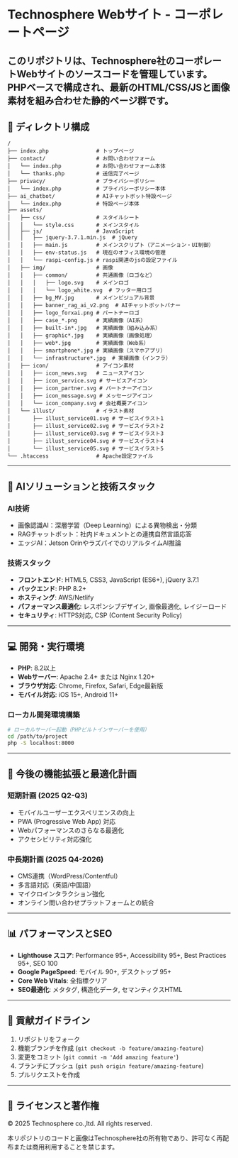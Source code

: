 # Technosphere Webサイト - コーポレートページ

このリポジトリは、Technosphere社のコーポレートWebサイトのソースコードを管理しています。PHPベースで構成され、最新のHTML/CSS/JSと画像素材を組み合わせた静的ページ群です。
---

## 📁 ディレクトリ構成

```
/
├── index.php               # トップページ
├── contact/                # お問い合わせフォーム
│   └── index.php           # お問い合わせフォーム本体
│   └── thanks.php          # 送信完了ページ
├── privacy/                # プライバシーポリシー
│   └── index.php           # プライバシーポリシー本体
├── ai_chatbot/             # AIチャットボット特設ページ
│   └── index.php           # 特設ページ本体
├── assets/
│   ├── css/                # スタイルシート
│   │   └── style.css       # メインスタイル
│   ├── js/                 # JavaScript
│   │   ├── jquery-3.7.1.min.js  # jQuery
│   │   ├── main.js         # メインスクリプト（アニメーション・UI制御）
│   │   ├── env-status.js   # 現在のオフィス環境の管理
│   │   └── raspi-config.js # raspi関連のjsの設定ファイル
│   ├── img/                # 画像
│   │   ├── common/         # 共通画像（ロゴなど）
│   │   │   ├── logo.svg    # メインロゴ
│   │   │   └── logo_white.svg  # フッター用ロゴ
│   │   ├── bg_MV.jpg       # メインビジュアル背景
│   │   ├── banner_rag_ai_v2.png  # AIチャットボットバナー
│   │   ├── logo_forxai.png # パートナーロゴ
│   │   ├── case_*.png      # 実績画像（AI系）
│   │   ├── built-in*.jpg   # 実績画像（組み込み系）
│   │   ├── graphic*.jpg    # 実績画像（画像処理）
│   │   ├── web*.jpg        # 実績画像（Web系）
│   │   ├── smartphone*.jpg # 実績画像（スマホアプリ）
│   │   └── infrastructure*.jpg  # 実績画像（インフラ）
│   ├── icon/               # アイコン素材
│   │   ├── icon_news.svg   # ニュースアイコン
│   │   ├── icon_service.svg # サービスアイコン
│   │   ├── icon_partner.svg # パートナーアイコン
│   │   ├── icon_message.svg # メッセージアイコン
│   │   └── icon_company.svg # 会社概要アイコン
│   └── illust/             # イラスト素材
│       ├── illust_service01.svg # サービスイラスト1
│       ├── illust_service02.svg # サービスイラスト2
│       ├── illust_service03.svg # サービスイラスト3
│       ├── illust_service04.svg # サービスイラスト4
│       └── illust_service05.svg # サービスイラスト5
└── .htaccess               # Apache設定ファイル
```

---

## 🧠 AIソリューションと技術スタック

### AI技術
- 画像認識AI：深層学習（Deep Learning）による異物検出・分類
- RAGチャットボット：社内ドキュメントとの連携自然言語応答
- エッジAI：Jetson OrinやラズパイでのリアルタイムAI推論

### 技術スタック
- **フロントエンド**: HTML5, CSS3, JavaScript (ES6+), jQuery 3.7.1
- **バックエンド**: PHP 8.2+
- **ホスティング**: AWS/Netlify
- **パフォーマンス最適化**: レスポンシブデザイン, 画像最適化, レイジーロード
- **セキュリティ**: HTTPS対応, CSP (Content Security Policy)

---

## 💻 開発・実行環境

- **PHP**: 8.2以上
- **Webサーバー**: Apache 2.4+ または Nginx 1.20+
- **ブラウザ対応**: Chrome, Firefox, Safari, Edge最新版
- **モバイル対応**: iOS 15+, Android 11+

### ローカル開発環境構築
```bash
# ローカルサーバー起動（PHPビルトインサーバーを使用）
cd /path/to/project
php -S localhost:8000
```

---

## 🔄 今後の機能拡張と最適化計画

### 短期計画 (2025 Q2-Q3)
- モバイルユーザーエクスペリエンスの向上
- PWA (Progressive Web App) 対応
- Webパフォーマンスのさらなる最適化
- アクセシビリティ対応強化

### 中長期計画 (2025 Q4-2026)
- CMS連携（WordPress/Contentful）
- 多言語対応（英語/中国語）
- マイクロインタラクション強化
- オンライン問い合わせプラットフォームとの統合

---

## 📊 パフォーマンスとSEO

- **Lighthouse スコア**: Performance 95+, Accessibility 95+, Best Practices 95+, SEO 100
- **Google PageSpeed**: モバイル 90+, デスクトップ 95+
- **Core Web Vitals**: 全指標クリア
- **SEO最適化**: メタタグ, 構造化データ, セマンティクスHTML

---

## 📝 貢献ガイドライン

1. リポジトリをフォーク
2. 機能ブランチを作成 (`git checkout -b feature/amazing-feature`)
3. 変更をコミット (`git commit -m 'Add amazing feature'`)
4. ブランチにプッシュ (`git push origin feature/amazing-feature`)
5. プルリクエストを作成

---

## 📄 ライセンスと著作権

© 2025 Technosphere co.,ltd. All rights reserved.

本リポジトリのコードと画像はTechnosphere社の所有物であり、許可なく再配布または商用利用することを禁じます。
